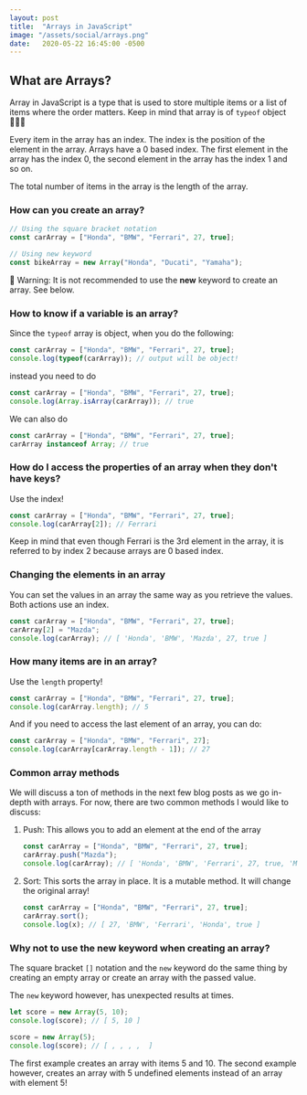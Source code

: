```yaml
---
layout: post
title:  "Arrays in JavaScript"
image: "/assets/social/arrays.png"
date:   2020-05-22 16:45:00 -0500
---
```


## What are Arrays?

Array in JavaScript is a type that is used to store multiple items or a list of items where the order matters. Keep in mind that array is of `typeof` object 🤷🏽‍♂️

Every item in the array has an index. The index is the position of the element in the array. Arrays have a 0 based index. The first element in the array has the index 0, the second element in the array has the index 1 and so on.

The total number of items in the array is the length of the array.

### How can you create an array?

```javascript
// Using the square bracket notation
const carArray = ["Honda", "BMW", "Ferrari", 27, true];

// Using new keyword
const bikeArray = new Array("Honda", "Ducati", "Yamaha");
```

🚨 Warning: It is not recommended to use the **new** keyword to create an array. See below.

### How to know if a variable is an array?

Since the `typeof` array is object, when you do the following:

```javascript
const carArray = ["Honda", "BMW", "Ferrari", 27, true];
console.log(typeof(carArray)); // output will be object!
```

instead you need to do

```javascript
const carArray = ["Honda", "BMW", "Ferrari", 27, true];
console.log(Array.isArray(carArray)); // true
```

We can also do

```javascript
const carArray = ["Honda", "BMW", "Ferrari", 27, true];
carArray instanceof Array; // true
```

### How do I access the properties of an array when they don't have keys?

Use the index!

```javascript
const carArray = ["Honda", "BMW", "Ferrari", 27, true];
console.log(carArray[2]); // Ferrari
```

Keep in mind that even though Ferrari is the 3rd element in the array, it is referred to by index 2 because arrays are 0 based index.

### Changing the elements in an array
You can set the values in an array the same way as you retrieve the values. Both actions use an index.

```javascript
const carArray = ["Honda", "BMW", "Ferrari", 27, true];
carArray[2] = "Mazda";
console.log(carArray); // [ 'Honda', 'BMW', 'Mazda', 27, true ] 
```

### How many items are in an array?

Use the `length` property!

```javascript
const carArray = ["Honda", "BMW", "Ferrari", 27, true];
console.log(carArray.length); // 5
```

And if you need to access the last element of an array, you can do:

```javascript
const carArray = ["Honda", "BMW", "Ferrari", 27];
console.log(carArray[carArray.length - 1]); // 27
```

### Common array methods

We will discuss a ton of methods in the next few blog posts as we go in-depth with arrays. For now, there are two common methods I would like to discuss:

1. Push: This allows you to add an element at the end of the array
   ```javascript
   const carArray = ["Honda", "BMW", "Ferrari", 27, true];
   carArray.push("Mazda");
   console.log(carArray); // [ 'Honda', 'BMW', 'Ferrari', 27, true, 'Mazda' ] 
   ```
2. Sort:
   This sorts the array in place. It is a mutable method. It will change the original array!
   ```javascript
   const carArray = ["Honda", "BMW", "Ferrari", 27, true];
   carArray.sort();
   console.log(x); // [ 27, 'BMW', 'Ferrari', 'Honda', true ] 
   ```

### Why not to use the new keyword when creating an array?

The square bracket `[]` notation and the `new` keyword do the same thing by creating an empty array or create an array with the passed value.

The `new` keyword however, has unexpected results at times.

```javascript
let score = new Array(5, 10);
console.log(score); // [ 5, 10 ]

score = new Array(5);
console.log(score); // [ , , , ,  ]
```

The first example creates an array with items 5 and 10. The second example however, creates an array with 5 undefined elements instead of an array with element 5!

